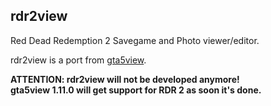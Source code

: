 ## rdr2view
Red Dead Redemption 2 Savegame and Photo viewer/editor.

rdr2view is a port from [gta5view](https://gta5view.syping.de/).

**ATTENTION: rdr2view will not be developed anymore!**  
**gta5view 1.11.0 will get support for RDR 2 as soon it's done.**